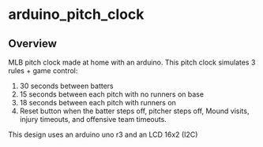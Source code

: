 # arduino_pitch_clock

## Overview
MLB pitch clock made at home with an arduino.
This pitch clock simulates 3 rules + game control:

1) 30 seconds between batters
2) 15 seconds between each pitch with no runners on base
3) 18 seconds between each pitch with runners on
4) Reset button when the batter steps off, pitcher
steps off, Mound visits, injury timeouts, and
offensive team timeouts.

This design uses an arduino uno r3 and an LCD 16x2 (I2C)
